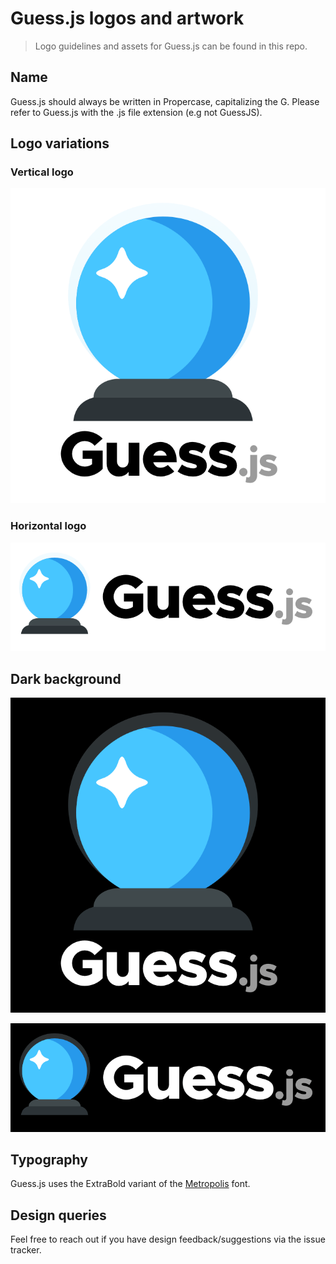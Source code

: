# Guess.js logos and artwork

> Logo guidelines and assets for Guess.js can be found in this repo.

## Name

Guess.js should always be written in Propercase, capitalizing the G. Please refer to Guess.js with the .js file extension (e.g not GuessJS).

## Logo variations

### Vertical logo

![](optimized/guess-logo.png)

### Horizontal logo

![](optimized/guess-logo-horizontal.png)

## Dark background

![](optimized/guess-logo-dark.png)

![](optimized/guess-logo-horizontal-dark.png)

## Typography

Guess.js uses the ExtraBold variant of the [Metropolis](https://www.fontsquirrel.com/fonts/metropolis) font.

## Design queries

Feel free to reach out if you have design feedback/suggestions via the issue tracker.